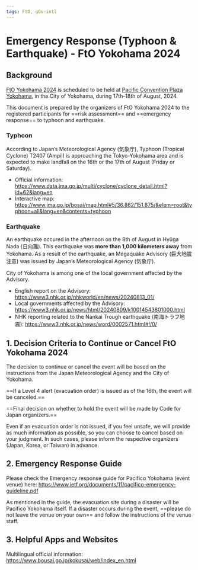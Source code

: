 ```yaml
---
tags: FtO, g0v-intl
---
```

# Emergency Response (Typhoon & Earthquake) - FtO Yokohama 2024

## Background

[FtO Yokohama 2024](/VCTm63nQQl6Rh3r_yKjmbw) is scheduled to be held at [Pacific Convention Plaza Yokohama](https://www.pacifico.co.jp/english/access), in the City of Yokohama, during 17th-18th of August, 2024.

This document is prepared by the organizers of FtO Yokohama 2024 to the registered participants for ==risk assessment== and ==emergency response== to typhoon and earthquake.

### Typhoon

According to Japan’s Meteorological Agency (気象庁), Typhoon (Tropical Cyclone) T2407 (Ampil) is approaching the Tokyo-Yokohama area and is expected to make landfall on the 16th or the 17th of August (Friday or Saturday).

- Official information: https://www.data.jma.go.jp/multi/cyclone/cyclone_detail.html?id=62&lang=en
- Interactive map: https://www.jma.go.jp/bosai/map.html#5/36.862/151.875/&elem=root&typhoon=all&lang=en&contents=typhoon

### Earthquake

An earthquake occured in the afternoon on the 8th of August in Hyūga Nada (日向灘). This earthquake was **more than 1,000 kilometers away** from Yokohama. As a result of the earthquake, an Megaquake Advisory (巨大地震注意) was issued by Japan’s Meteorological Agency (気象庁).

City of Yokohama is among one of the local government affected by the Advisory.

- English report on the Advisory: https://www3.nhk.or.jp/nhkworld/en/news/20240813_01/
- Local governments affected by the Advisory: https://www3.nhk.or.jp/news/html/20240809/k10014543801000.html
- NHK reporting related to the Nankai Trough earthquake (南海トラフ地震): https://www3.nhk.or.jp/news/word/0002571.html#!/0/

## 1. Decision Criteria to Continue or Cancel FtO Yokohama 2024

The decision to continue or cancel the event will be based on the instructions from the Japan Meteorological Agency and the City of Yokohama.

==If a Level 4 alert (evacuation order) is issued as of the 16th, the event will be canceled.==

==Final decision on whether to hold the event will be made by Code for Japan organizers.==

Even if an evacuation order is not issued, if you feel unsafe, we will provide as much information as possible, so you can choose to cancel based on your judgment. In such cases, please inform the respective organizers (Japan, Korea, or Taiwan) in advance.

## 2. Emergency Response Guide

Please check the Emergency response guide for Pacifico Yokohama (event venue) here:
https://www.ietf.org/documents/11/pacifico-emergency-guideline.pdf

As mentioned in the guide, the evacuation site during a disaster will be Pacifico Yokohama itself. If a disaster occurs during the event, ==please do not leave the venue on your own== and follow the instructions of the venue staff.


## 3. Helpful Apps and Websites

Multilingual official information: https://www.bousai.go.jp/kokusai/web/index_en.html

